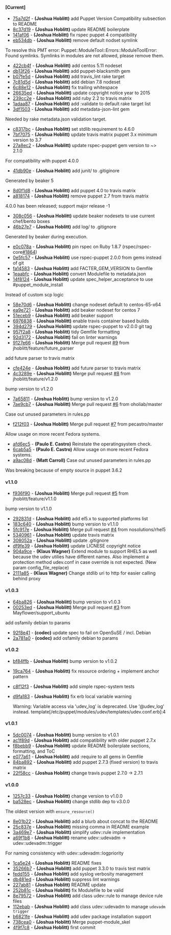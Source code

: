 
#### [Current]
 * [75a7d2f](../../commit/75a7d2f) - __(Joshua Hoblitt)__ add Puppet Version Compatibility subsection to README
 * [8c37d19](../../commit/8c37d19) - __(Joshua Hoblitt)__ update README boilerplate
 * [141af06](../../commit/141af06) - __(Joshua Hoblitt)__ fix rspec puppet 4 compatibility
 * [eb534db](../../commit/eb534db) - __(Joshua Hoblitt)__ remove default nodset symlink

To resolve this PMT error:
    Puppet::ModuleTool::Errors::ModuleToolError: Found symlinks. Symlinks in modules are not allowed, please remove them.

 * [422cb4f](../../commit/422cb4f) - __(Joshua Hoblitt)__ add centos 5.11 nodeset
 * [db13f26](../../commit/db13f26) - __(Joshua Hoblitt)__ add puppet-blacksmith gem
 * [b07fe5d](../../commit/b07fe5d) - __(Joshua Hoblitt)__ add travis_lint rake target
 * [7c81d5d](../../commit/7c81d5d) - __(Joshua Hoblitt)__ add debian 7.8 nodeset
 * [6c88e12](../../commit/6c88e12) - __(Joshua Hoblitt)__ fix trailing whitespace
 * [26635ed](../../commit/26635ed) - __(Joshua Hoblitt)__ update copyright notice year to 2015
 * [239cc2e](../../commit/239cc2e) - __(Joshua Hoblitt)__ add ruby 2.2 to travis matrix
 * [1adaa87](../../commit/1adaa87) - __(Joshua Hoblitt)__ add :validate to default rake target list
 * [3df1503](../../commit/3df1503) - __(Joshua Hoblitt)__ add metadata-json-lint gem

Needed by rake metadata.json validation target.

 * [c8317bc](../../commit/c8317bc) - __(Joshua Hoblitt)__ set stdlib requirement to 4.6.0
 * [7bf7075](../../commit/7bf7075) - __(Joshua Hoblitt)__ update travis matrix puppet 3.x minimum version to 3.7
 * [27a8ec2](../../commit/27a8ec2) - __(Joshua Hoblitt)__ update rspec-puppet gem version to ~> 2.1.0

For compatibility with puppet 4.0.0

 * [41db90e](../../commit/41db90e) - __(Joshua Hoblitt)__ add junit/ to .gitiginore

Generated by beaker 5

 * [8d0f1d8](../../commit/8d0f1d8) - __(Joshua Hoblitt)__ add puppet 4.0 to travis matrix
 * [a818174](../../commit/a818174) - __(Joshua Hoblitt)__ remove puppet 2.7 from travis matrix

4.0.0 has been released; support major release -1

 * [308c056](../../commit/308c056) - __(Joshua Hoblitt)__ update beaker nodesets to use current chef/bento boxes
 * [46b27e7](../../commit/46b27e7) - __(Joshua Hoblitt)__ add log/ to .gitignore

Generated by beaker during execution.

 * [e0c078a](../../commit/e0c078a) - __(Joshua Hoblitt)__ pin rspec on Ruby 1.8.7 (rspec/rspec-core[#1864](../../issues/1864))
 * [0e5fc57](../../commit/0e5fc57) - __(Joshua Hoblitt)__ use rspec-puppet 2.0.0 from gems instead of git
 * [fa14583](../../commit/fa14583) - __(Joshua Hoblitt)__ add FACTER_GEM_VERSION to Gemfile
 * [1eaabfc](../../commit/1eaabfc) - __(Joshua Hoblitt)__ convert Modulefile to metadata.json
 * [14f8124](../../commit/14f8124) - __(Joshua Hoblitt)__ update spec_helper_acceptance to use #puppet_module_install

Instead of custom scp logic

 * [58e70d6](../../commit/58e70d6) - __(Joshua Hoblitt)__ change nodeset default to centos-65-x64
 * [ea9e721](../../commit/ea9e721) - __(Joshua Hoblitt)__ add beaker nodeset for centos 7
 * [51eceb9](../../commit/51eceb9) - __(Joshua Hoblitt)__ add beaker support
 * [6976838](../../commit/6976838) - __(Joshua Hoblitt)__ enable travis container based builds
 * [394d279](../../commit/394d279) - __(Joshua Hoblitt)__ update rspec-puppet to v2.0.0 git tag
 * [957f2a8](../../commit/957f2a8) - __(Joshua Hoblitt)__ tidy Gemfile formatting
 * [92d3172](../../commit/92d3172) - __(Joshua Hoblitt)__ fail on linter warnings
 * [9127e66](../../commit/9127e66) - __(Joshua Hoblitt)__ Merge pull request [#9](../../issues/9) from jhoblitt/feature/future_parser

add future parser to travis matrix
 * [cfe424e](../../commit/cfe424e) - __(Joshua Hoblitt)__ add future parser to travis matrix
 * [4c3289e](../../commit/4c3289e) - __(Joshua Hoblitt)__ Merge pull request [#8](../../issues/8) from jhoblitt/feature/v1.2.0

bump version to v1.2.0
 * [7a65811](../../commit/7a65811) - __(Joshua Hoblitt)__ bump version to v1.2.0
 * [7ae9cb7](../../commit/7ae9cb7) - __(Joshua Hoblitt)__ Merge pull request [#6](../../issues/6) from oholiab/master

Case out unused parameters in rules.pp
 * [f212f03](../../commit/f212f03) - __(Joshua Hoblitt)__ Merge pull request [#7](../../issues/7) from pecastro/master

Allow usage on more recent Fedora systems.
 * [afd6ec5](../../commit/afd6ec5) - __(Paulo E. Castro)__ Reinstate the operatingsystem check.
 * [6cab5a5](../../commit/6cab5a5) - __(Paulo E. Castro)__ Allow usage on more recent Fedora systems.
 * [a9ac08d](../../commit/a9ac08d) - __(Matt Carroll)__ Case out unused parameters in rules.pp

Was breaking because of empty source in puppet 3.6.2

#### v1.1.0
 * [f936f90](../../commit/f936f90) - __(Joshua Hoblitt)__ Merge pull request [#5](../../issues/5) from jhoblitt/feature/v1.1.0

bump version to v1.1.0
 * [292831d](../../commit/292831d) - __(Joshua Hoblitt)__ add el5.x to supported platforms list
 * [183c640](../../commit/183c640) - __(Joshua Hoblitt)__ bump version to v1.1.0
 * [5fc917e](../../commit/5fc917e) - __(Joshua Hoblitt)__ Merge pull request [#4](../../issues/4) from nosolutions/rhel5
 * [5340961](../../commit/5340961) - __(Joshua Hoblitt)__ update travis matrix
 * [308052a](../../commit/308052a) - __(Joshua Hoblitt)__ update .gitignore
 * [df9fe39](../../commit/df9fe39) - __(Joshua Hoblitt)__ update LICNESE copyright notice
 * [904a9ce](../../commit/904a9ce) - __(Klaus Wagner)__ Extend module to support RHEL5 as well because the udev utilies have different names. Also implement a protection method udev.conf in case override is not expected. (New param config_file_replace)
 * [2111a85](../../commit/2111a85) - __(Klaus Wagner)__ Change stdlib uri to http for easier calling behind proxy

#### v1.0.3
 * [64ba826](../../commit/64ba826) - __(Joshua Hoblitt)__ bump version to v1.0.3
 * [00253ed](../../commit/00253ed) - __(Joshua Hoblitt)__ Merge pull request [#3](../../issues/3) from Mayflower/support_ubuntu

add osfamily debian to params
 * [92f8e41](../../commit/92f8e41) - __(codec)__ update spec to fail on OpenSuSE / incl. Debian
 * [2a781a0](../../commit/2a781a0) - __(codec)__ add osfamily debian to params

#### v1.0.2
 * [bf84ffb](../../commit/bf84ffb) - __(Joshua Hoblitt)__ bump version to v1.0.2
 * [19ca764](../../commit/19ca764) - __(Joshua Hoblitt)__ fix resource ordering + implement anchor pattern
 * [c8f12f3](../../commit/c8f12f3) - __(Joshua Hoblitt)__ add simple rspec-system tests
 * [d9fa183](../../commit/d9fa183) - __(Joshua Hoblitt)__ fix erb local variable warning

    Warning: Variable access via 'udev_log' is deprecated. Use '@udev_log' instead. template[/etc/puppet/modules/udev/templates/udev.conf.erb]:4

#### v1.0.1
 * [5dc0074](../../commit/5dc0074) - __(Joshua Hoblitt)__ bump version to v1.0.1
 * [ac1f89d](../../commit/ac1f89d) - __(Joshua Hoblitt)__ add compatibility with older puppet 2.7.x
 * [f8bebb9](../../commit/f8bebb9) - __(Joshua Hoblitt)__ update README boilerplate sections, formatting, and ToC
 * [e077a61](../../commit/e077a61) - __(Joshua Hoblitt)__ add :require to all gems in Gemfile
 * [84ba892](../../commit/84ba892) - __(Joshua Hoblitt)__ add puppet 2.7.3 (fixed version) to travis matrix
 * [22f58cc](../../commit/22f58cc) - __(Joshua Hoblitt)__ change travis puppet 2.7.0 -> 2.7.1

#### v1.0.0
 * [1257c33](../../commit/1257c33) - __(Joshua Hoblitt)__ change version to v1.0.0
 * [ba528ec](../../commit/ba528ec) - __(Joshua Hoblitt)__ change stdlib dep to v3.0.0

The oldest version with `ensure_resource()`

 * [8e01b22](../../commit/8e01b22) - __(Joshua Hoblitt)__ add a blurb about concat to the README
 * [25c837e](../../commit/25c837e) - __(Joshua Hoblitt)__ missing comma in README example
 * [3a469e7](../../commit/3a469e7) - __(Joshua Hoblitt)__ simplify udev::rule implementation
 * [a69f1b8](../../commit/a69f1b8) - __(Joshua Hoblitt)__ rename udev::udevadm -> udev::udevadm::trigger

For naming consistency with udev::udevadm::logpriority

 * [1ca5e24](../../commit/1ca5e24) - __(Joshua Hoblitt)__ README fixes
 * [35266b7](../../commit/35266b7) - __(Joshua Hoblitt)__ add puppet 3.3.0 to travis test matrix
 * [fedd155](../../commit/fedd155) - __(Joshua Hoblitt)__ add syslog verbosity management
 * [db481ed](../../commit/db481ed) - __(Joshua Hoblitt)__ suppress lint warnings
 * [227ab81](../../commit/227ab81) - __(Joshua Hoblitt)__ README update
 * [252b81c](../../commit/252b81c) - __(Joshua Hoblitt)__ fix Modulefile to be valid
 * [8e79572](../../commit/8e79572) - __(Joshua Hoblitt)__ add class udev::rule to manage device rule files
 * [112ebab](../../commit/112ebab) - __(Joshua Hoblitt)__ add class udev::udevadm to manage `udevadm trigger`
 * [b6821fe](../../commit/b6821fe) - __(Joshua Hoblitt)__ add udev package installation support
 * [738cea0](../../commit/738cea0) - __(Joshua Hoblitt)__ Merge puppet-module_skel
 * [4f9f7c8](../../commit/4f9f7c8) - __(Joshua Hoblitt)__ first commit
